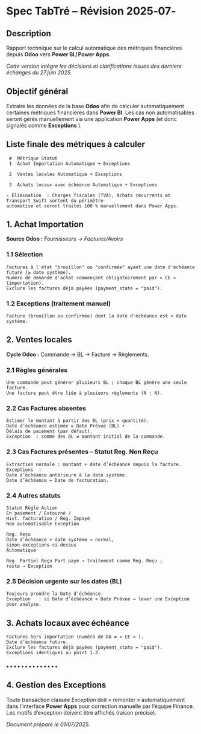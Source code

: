 # Spec TabTré – Révision 2025‑07‑

## Description

Rapport technique sur le calcul automatique des métriques financières depuis **Odoo** vers
**Power BI / Power Apps**.

_Cette version intègre les décisions et clarifications issues des derniers échanges du 27 juin 2025._

## Objectif général

Extraire les données de la base **Odoo** afin de calculer automatiquement certaines métriques financières
dans **Power BI**. Les cas non automatisables seront gérés manuellement via une application **Power Apps** (et
donc signalés comme **Exceptions** ).

## Liste finale des métriques à calculer

```
 #  Métrique Statut
 1  Achat Importation Automatique + Exceptions
```
```
 2  Ventes locales Automatique + Exceptions
```
```
 3  Achats locaux avec échéance Automatique + Exceptions
```
```
⚠️ Élimination  : Charges fiscales (TVA), Achats récurrents et Transport Swift sortent du périmètre
automatisé et seront traités 100 % manuellement dans Power Apps.
```
## 1. Achat Importation

**Source Odoo :** _Fournisseurs → Factures/Avoirs_

### 1.1 Sélection

```
Factures à l'état "brouillon" ou "confirmée" ayant une date d'échéance future (≥ date système).
Numéro de demande d'achat commençant obligatoirement par « CE » (importation).
Exclure les factures déjà payées (payment_state = "paid").
```
### 1.2 Exceptions (traitement manuel)

```
Facture (brouillon ou confirmée) dont la date d'échéance est < date système.
```



## 2. Ventes locales

**Cycle Odoo :** Commande → BL → Facture → Règlements.

### 2.1 Règles générales

```
Une commande peut générer plusieurs BL ; chaque BL génère une seule facture.
Une facture peut être liée à plusieurs règlements (N : N).
```
### 2.2 Cas Factures absentes

```
Estimer le montant à partir des BL (prix × quantité).
Date d’échéance estimée = Date Prévue (BL) + Délais de paiement (par défaut).
Exception  : somme des BL ≠ montant initial de la commande.
```
### 2.3 Cas Factures présentes – Statut Reg. Non Reçu

```
Extraction normale : montant + date d’échéance depuis la facture.
Exceptions  :
Date d’échéance antérieure à la date système.
Date d’échéance = Date de facturation.
```
### 2.4 Autres statuts

```
Statut Règle Action
En paiement / Extourné /
Hist. facturation / Reg. Impayé
Non automatisable Exception
```
```
Reg. Reçu
Date d’échéance > date système → normal,
sinon exceptions ci‑dessus
Automatique
```
```
Reg. Partiel Reçu Part payé → traitement comme Reg. Reçu ;
reste → Exception
```
### 2.5 Décision urgente sur les dates (BL)

```
Toujours prendre la Date d’échéance.
Exception   : si Date d’échéance < Date Prévue → lever une Exception pour analyse.
```
## 3. Achats locaux avec échéance

```
Factures hors importation (numéro de DA ≠ « CE » ).
Date d’échéance future.
Exclure les factures déjà payées (payment_state = "paid").
Exceptions identiques au point 1.2.
```
#### • • • • • • • • • • • • • •


## 4. Gestion des Exceptions

Toute transaction classée _Exception_ doit « remonter » automatiquement dans l’interface **Power Apps** pour
correction manuelle par l’équipe Finance. Les motifs d’exception doivent être affichés (raison précise).

_Document préparé le 01/07/2025._



